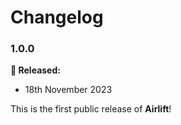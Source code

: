 # Changelog

### 1.0.0
**🎉 Released:**
- 18th November 2023

This is the first public release of **Airlift**!

